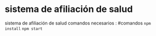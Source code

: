 # sistema de afiliación de salud
sistema de afiliación de salud 
comandos necesarios :
#comandos
`npm install`
`npm start` 
